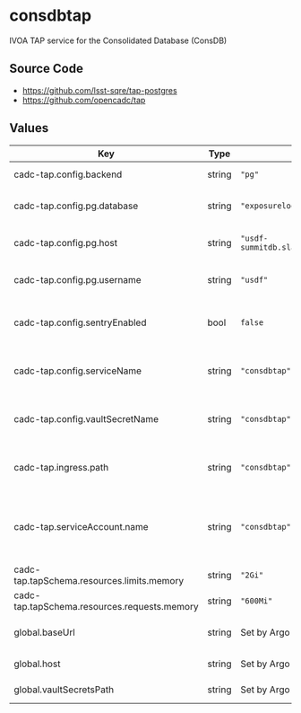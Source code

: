# consdbtap

IVOA TAP service for the Consolidated Database (ConsDB)

## Source Code

* <https://github.com/lsst-sqre/tap-postgres>
* <https://github.com/opencadc/tap>

## Values

| Key | Type | Default | Description |
|-----|------|---------|-------------|
| cadc-tap.config.backend | string | `"pg"` | What type of backend? |
| cadc-tap.config.pg.database | string | `"exposurelog"` | Postgres database to connect to |
| cadc-tap.config.pg.host | string | `"usdf-summitdb.slac.stanford.edu:5432"` | Postgres hostname:port to connect to |
| cadc-tap.config.pg.username | string | `"usdf"` | Postgres username to use to connect |
| cadc-tap.config.sentryEnabled | bool | `false` | Whether Sentry is enabled in this environment |
| cadc-tap.config.serviceName | string | `"consdbtap"` | Name of the service from Gafaelfawr's perspective |
| cadc-tap.config.vaultSecretName | string | `"consdbtap"` | Vault secret name: the final key in the vault path |
| cadc-tap.ingress.path | string | `"consdbtap"` | Ingress path that should be routed to this service |
| cadc-tap.serviceAccount.name | string | `"consdbtap"` | Name of the Kubernetes `ServiceAccount`, used for CloudSQL access |
| cadc-tap.tapSchema.resources.limits.memory | string | `"2Gi"` |  |
| cadc-tap.tapSchema.resources.requests.memory | string | `"600Mi"` |  |
| global.baseUrl | string | Set by Argo CD | Base URL for the environment |
| global.host | string | Set by Argo CD | Host name for ingress |
| global.vaultSecretsPath | string | Set by Argo CD | Base path for Vault secrets |
